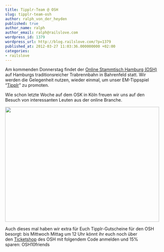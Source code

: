 ```yaml
---
title: Tipplr-Team @ OSH
slug: tipplr-team-osh
author: ralph_von_der_heyden
published: true
author_name: ralph
author_email: ralph@railslove.com
wordpress_id: 1379
wordpress_url: http://blog.railslove.com/?p=1379
published_at: 2012-03-27 11:03:36.000000000 +02:00
categories:
- railslove
---
```

Am kommenden Donnerstag findet der <a title="OSH" href="http://hamburg.online-stammtisch.com/osh-1-0-bahrenfeld-online-stammtisch-_id446.html">Online Stammtisch Hamburg (OSH)</a> auf Hamburgs traditionsreicher Trabrennbahn in Bahrenfeld statt. Wir werden die Gelegenheit nutzen, wieder einmal, um unser EM-Tippspiel “<a title="tipplr" href="http://www.tipplr.de/">Tipplr</a>” zu promoten. 

Wie schon letzte Woche auf dem OSK in Köln freuen wir uns auf den Besuch von interessanten Leuten aus der online Branche. 

<a href="http://blog.railslove.com/wp-content/uploads/2012/03/original.jpeg"><img src="http://blog.railslove.com/wp-content/uploads/2012/03/original.jpeg" alt="" title="Tipplr - das Original" width="500" height="373" class="aligncenter size-full wp-image-1388" /></a>

Auch dieses mal haben wir extra für Euch Tipplr-Gutscheine für den OSH besorgt: bis Mittwoch Mittag um 12 Uhr könnt ihr euch noch über den <a title="Ticketseite" href="http://hamburg.online-stammtisch.com/tickets.html">Ticketshop</a> des OSH mit folgendem Code anmelden und 15% sparen: OSH10friends
